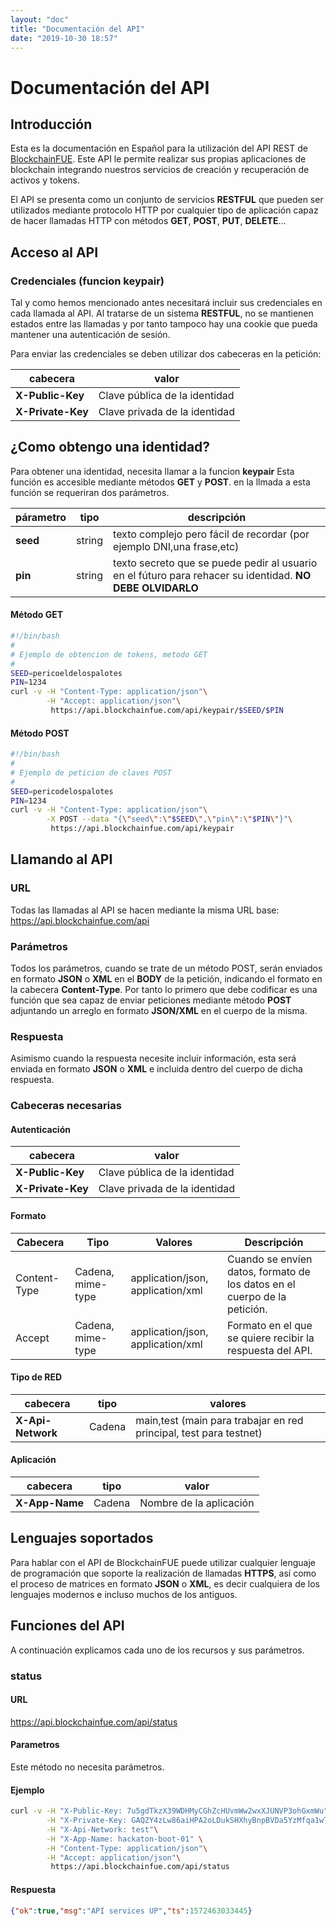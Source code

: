 ```yaml
---
layout: "doc"
title: "Documentación del API"
date: "2019-10-30 18:57"
---
```


# Documentación del API

## Introducción

Esta es la documentación en Español para la utilización del API REST de [BlockchainFUE](http://blockchainfue.com "BlockchainFUE"). Este API le permite realizar sus propias aplicaciones de blockchain integrando nuestros servicios de creación y recuperación de activos y tokens.

El API se presenta como un conjunto de servicios **RESTFUL** que pueden ser utilizados mediante protocolo HTTP por cualquier tipo de aplicación capaz de hacer llamadas HTTP con métodos **GET**, **POST**, **PUT**, **DELETE**...

## Acceso al API
### Credenciales (funcion **keypair**)
Tal y como hemos mencionado antes necesitará incluir sus credenciales en cada llamada al API. Al tratarse de un sistema **RESTFUL**, no se mantienen estados entre las llamadas y por tanto tampoco hay una cookie que pueda mantener una autenticación de sesión.

Para enviar las credenciales se deben utilizar dos cabeceras en la petición:

cabecera        | valor
----------------|----------------------
**X-Public-Key**	| Clave pública de la identidad
**X-Private-Key**	| Clave privada de la identidad

## ¿Como obtengo una identidad?
Para obtener una identidad, necesita llamar a la funcion **keypair** Esta función es accesible mediante métodos **GET** y **POST**. en la llmada a esta función se requeriran dos parámetros.

párametro       | tipo |descripción
----------------|------|---------------
**seed**	| string |texto complejo pero fácil de recordar (por ejemplo DNI,una frase,etc)
**pin**	  | string |texto secreto que se puede pedir al usuario en el fúturo para rehacer su identidad. **NO DEBE OLVIDARLO**


#### Método **GET**
```bash
#!/bin/bash
#
# Ejemplo de obtencion de tokens, metodo GET
#
SEED=pericoeldelospalotes
PIN=1234
curl -v -H "Content-Type: application/json"\
        -H "Accept: application/json"\
         https://api.blockchainfue.com/api/keypair/$SEED/$PIN
```
#### Método **POST**
````bash
#!/bin/bash
#
# Ejemplo de peticion de claves POST
#
SEED=pericodelospalotes
PIN=1234
curl -v -H "Content-Type: application/json"\
        -X POST --data "{\"seed\":\"$SEED\",\"pin\":\"$PIN\"}"\
         https://api.blockchainfue.com/api/keypair

````

## Llamando al API
### URL
Todas las llamadas al API se hacen mediante la misma URL base:
https://api.blockchainfue.com/api

### Parámetros
Todos los parámetros, cuando se trate de un método POST, serán enviados en formato **JSON** o **XML** en el **BODY** de la petición, indicando el formato en la cabecera **Content-Type**. Por tanto lo primero que debe codificar es una función que sea capaz de enviar peticiones mediante método **POST** adjuntando un arreglo en formato **JSON/XML** en el cuerpo de la misma.

### Respuesta
Asimismo cuando la respuesta necesite incluir información, esta será enviada en formato **JSON** o **XML** e incluida dentro del cuerpo de dicha respuesta.

### Cabeceras necesarias
#### Autenticación

cabecera        | valor
----------------|----------------------
**X-Public-Key**	| Clave pública de la identidad
**X-Private-Key**	| Clave privada de la identidad

#### Formato
Cabecera	|Tipo|	Valores |	Descripción
----------|----|----------|------------
Content-Type|	Cadena, mime-type|	application/json, application/xml|	Cuando se envíen datos, formato de los datos en el cuerpo de la petición.
Accept	|Cadena, mime-type	| application/json, application/xml	| Formato en el que se quiere recibir la respuesta del API.

#### Tipo de RED
cabecera          | tipo |valores
------------------|------|---------------
**X-Api-Network** |Cadena|main,test (main para trabajar en red principal, test para testnet)

#### Aplicación
cabecera          | tipo |valor
------------------|------|---------------
**X-App-Name**    |Cadena| Nombre de la aplicación



## Lenguajes soportados
Para hablar con el API de BlockchainFUE puede utilizar cualquier lenguaje de programación que soporte la realización de llamadas **HTTPS**, así como el proceso de matrices en formato **JSON** o **XML**, es decir cualquiera de los lenguajes modernos e incluso muchos de los antiguos.

## Funciones del API

A continuación explicamos cada uno de los recursos y sus parámetros.

### status
#### URL
https://api.blockchainfue.com/api/status
#### Parametros
Este método no necesita parámetros.
#### Ejemplo
```bash
curl -v -H "X-Public-Key: 7u5gdTkzX39WDHMyCGhZcHUvmWw2wxXJUNVP3ohGxmWu"\
        -H "X-Private-Key: GAQZY4zLw86aiHPA2oLDukSHXhyBnpBVDa5YzMfqa1wT"\
        -H "X-Api-Network: test"\
        -H "X-App-Name: hackaton-boot-01" \
        -H "Content-Type: application/json"\
        -H "Accept: application/json"\
         https://api.blockchainfue.com/api/status
```
#### Respuesta
```json
{"ok":true,"msg":"API services UP","ts":1572463033445}
```


